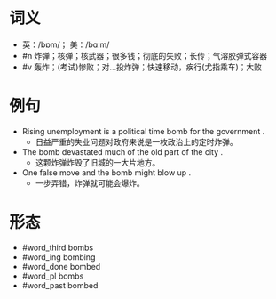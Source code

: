 # 词义
- 英：/bɒm/； 美：/bɑːm/
- #n 炸弹；核弹；核武器；很多钱；彻底的失败；长传；气溶胶弹式容器
- #v 轰炸；(考试)惨败；对…投炸弹；快速移动，疾行(尤指乘车)；大败
# 例句
- Rising unemployment is a political time bomb for the government .
	- 日益严重的失业问题对政府来说是一枚政治上的定时炸弹。
- The bomb devastated much of the old part of the city .
	- 这颗炸弹炸毁了旧城的一大片地方。
- One false move and the bomb might blow up .
	- 一步弄错，炸弹就可能会爆炸。
# 形态
- #word_third bombs
- #word_ing bombing
- #word_done bombed
- #word_pl bombs
- #word_past bombed
